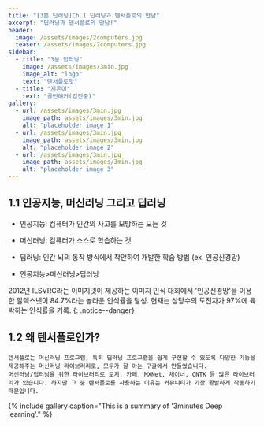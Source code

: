 ```yaml
---
title: "[3분 딥러닝]Ch.1 딥러닝과 텐서플로의 만남"
excerpt: "딥러닝과 덴서플로의 만남!"
header:
  image: /assets/images/2computers.jpg
  teaser: /assets/images/2computers.jpg
sidebar:
  - title: "3분 딥러닝"
    image: /assets/images/3min.jpg
    image_alt: "logo"
    text: "텐서플로맛"
  - title: "지은이"
    text: "골빈해커(김진중)"
gallery:
  - url: /assets/images/3min.jpg
    image_path: assets/images/3min.jpg
    alt: "placeholder image 1"
  - url: /assets/images/3min.jpg
    image_path: assets/images/3min.jpg
    alt: "placeholder image 2"
  - url: /assets/images/3min.jpg
    image_path: assets/images/3min.jpg
    alt: "placeholder image 3"
---
```


## 1.1 인공지능, 머신러닝 그리고 딥러닝 
  
  * 인공지능: 컴퓨터가 인간의 사고를 모방하는 모든 것
  * 머신러닝: 컴퓨터가 스스로 학습하는 것
  * 딥러닝: 인간 뇌의 동작 방식에서 착안하여 개발한 학습 방법 (ex. 인공신경망) 

  * 인공지능>머신러닝>딥러닝 

2012년 ILSVRC라는 이미지넷이 제공하는 이미지 인식 대회에서 '인공신경망'을 이용한 알렉스넷이 84.7%라는 놀라운 인식률을 달성. 
현재는 상당수의 도전자가 97%에 육박하는 인식률을 기록.
{: .notice--danger}

## 1.2 왜 텐서플로인가? 

    텐서플로는 머신러닝 프로그램, 특히 딥러닝 프로그램을 쉽게 구현할 수 있도록 다양한 기능을 제공해주는 머신러닝 라이브러리로, 모두가 잘 아는 구글에서 만들었습니다. 
    머신러닝/딥러닝을 위한 라이브러리로 토치, 카페, MXNet, 체이너, CNTK 등 많은 라이브러리가 있습니다. 하지만 그 중 텐서플로를 사용하는 이유는 커뮤니티가 가장 활발하게 작동하기 때문입니다.


{% include gallery caption="This is a summary of '3minutes Deep learning'." %}
